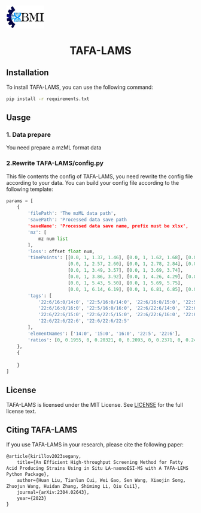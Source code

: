 <img src="assets/BMI.jpg" alt="BMI.jpg" style="zoom:10%;" />


# <p align="center">TAFA-LAMS</p>

## Installation

To install TAFA-LAMS, you can use the following command:

```bash
pip install -r requirements.txt
```

## Uasge

### 1. Data prepare

You need prepare a mzML format data

### 2.Rewrite TAFA-LAMS/config.py

This file contents the config of TAFA-LAMS, you need rewrite the config file according to your data.
You can build your config file according to the following template:

```python
params = [
    {
        'filePath': 'The mzML data path',
        'savePath': 'Processed data save path
        'saveName': 'Processed data save name, prefix must be xlsx',
        'mz': [
            mz num list
        ],
        'loss': offset float num,
        'timePoints': [[0.0, 1, 1.37, 1.46], [0.0, 1, 1.62, 1.68], [0.0, 1, 1.98, 2.04], [0.0, 1, 2.36, 2.44],
                       [0.0, 1, 2.57, 2.60], [0.0, 1, 2.78, 2.84], [0.0, 1, 3.01, 3.10], [0.0, 1, 3.24, 3.31],
                       [0.0, 1, 3.49, 3.57], [0.0, 1, 3.69, 3.74],
                       [0.0, 1, 3.86, 3.92], [0.0, 1, 4.26, 4.29], [0.0, 1, 5.02, 5.04], [0.0, 1, 5.20, 5.24],
                       [0.0, 1, 5.43, 5.50], [0.0, 1, 5.69, 5.75],
                       [0.0, 1, 6.14, 6.19], [0.0, 1, 6.81, 6.85], [0.0, 1, 7.15, 7.22], [0.0, 1, 8.05, 8.13],
        'tags': [
            '22:6/16:0/14:0', '22:5/16:0/14:0', '22:6/16:0/15:0', '22:5/16:0/15:0',
            '22:6/16:0/16:0', '22:5/16:0/16:0', '22:6/22:6/14:0', '22:6/22:5/14:0',
            '22:6/22:6/15:0', '22:6/22:5/15:0', '22:6/22:6/16:0', '22:6/22:5/16:0',
            '22:6/22:6/22:6', '22:6/22:6/22:5'
        ],
        'elementNames': ['14:0', '15:0', '16:0', '22:5', '22:6'],
        'ratios': [0, 0.1955, 0, 0.20321, 0, 0.2093, 0, 0.2371, 0, 0.24541, 0, 0.2522, 0, 0.2994]
    },
    {
        
    }
]
```


## License

TAFA-LAMS is licensed under the MIT License. See [LICENSE](LICENSE) for the full license text.

## Citing TAFA-LAMS

If you use TAFA-LAMS in your research, please cite the following paper:

``` 
@article{kirillov2023segany,
    title={An Efficient High-throughput Screening Method for Fatty Acid Producing Strains Using in Situ LA-naonoESI-MS with A TAFA-LEMS Python Package}, 
    author={Huan Liu, Tianlun Cui, Wei Gao, Sen Wang, Xiaojin Song, Zhuojun Wang, Huidan Zhang, Shiming Li, Qiu Cui1},
    journal={arXiv:2304.02643},
    year={2023}
}
```
